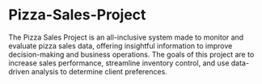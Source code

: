 # Pizza-Sales-Project
The Pizza Sales Project is an all-inclusive system made to monitor and evaluate pizza sales data, offering insightful information to improve decision-making and business operations.  The goals of this project are to increase sales performance, streamline inventory control, and use data-driven analysis to determine client preferences.
